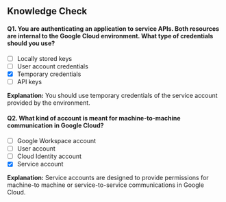 ## Knowledge Check

#### Q1. You are authenticating an application to service APIs. Both resources are internal to the Google Cloud environment. What type of credentials should you use?

- [ ] Locally stored keys
- [ ] User account credentials
- [x] Temporary credentials
- [ ] API keys

**Explanation:** You should use temporary credentials of the service account provided by the environment.


#### Q2. What kind of account is meant for machine-to-machine communication in Google Cloud?

- [ ] Google Workspace account
- [ ] User account
- [ ] Cloud Identity account
- [x] Service account

**Explanation:** Service accounts are designed to provide permissions for machine-to machine or service-to-service communications in Google Cloud.

